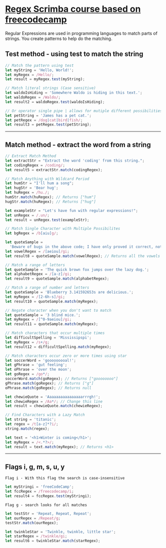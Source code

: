 # [Regex Scrimba course based on freecodecamp](https://scrimba.com/course/gregularexpressions)

Regular Expressions are used in programming languages to match parts of strings. You create patterns to help do the matching.

## Test method - using test to match the string

```js
// Match the pattern using test
let myString = 'Hello, World!';
let myRegex = /Hello/;
let result = myRegex.test(myString);

// Match literal strings (Case sensitive)
let waldoIsHiding = 'Somewhere Waldo is hiding in this text.';
let waldoRegex = /Waldo/;
let result2 = waldoRegex.test(waldoIsHiding);

// Or operator single pipe | allows for mutiple different possibilities
let petString = 'James has a pet cat.';
let petRegex = /dog|cat|bird|fish/;
let result3 = petRegex.test(petString);
```

---

## Match method - extract the word from a string

```js
// Extract Match Method
let extractStr = "Extract the word 'coding' from this string.";
let codingRegex = /coding/;
let result5 = extractStr.match(codingRegex);
```

```js
// Match Anything with Wildcard Period
let humStr = "I'll hum a song";
let hugStr = 'Bear hug';
let huRegex = /hu./;
humStr.match(huRegex); // Returns ["hum"]
hugStr.match(huRegex); // Returns ["hug"]

let exampleStr = "Let's have fun with regular expressions!";
let unRegex = /.un/;
let result = unRegex.test(exampleStr);
```

```js
// Match Single Character with Multiple Possibilites
let bgRegex = /b[aiu]g/;

let quoteSample =
  'Beware of bugs in the above code; I have only proved it correct, not tried it.';
let vowelRegex = /[aeiou]/gi;
let result8 = quoteSample.match(vowelRegex); // Returns all the vowels
```

```js
// Match a range of letters
let quoteSample = 'The quick brown fox jumps over the lazy dog.';
let alphabetRegex = /[a-z]/gi;
let result9 = quoteSample.match(alphabetRegex);
```

```js
// Match a range of number and letters
let quoteSample = 'Blueberry 3.141592653s are delicious.';
let myRegex = /[2-6h-s]/gi;
let result10 = quoteSample.match(myRegex);
```

```js
// Negate character when you don't want to match
let quoteSample = '3 blind mice.';
let myRegex = /[^0-9aeiou]/gi;
let result11 = quoteSample.match(myRegex);
```

```js
// Match characters that occur multiple times
let difficultSpelling = 'Mississipspi';
let myRegex = /s+/g;
let result12 = difficultSpelling.match(myRegex);
```

```js
// Match characters occur zero or more times using star
let soccerWord = 'gooooooooal!';
let gPhrase = 'gut feeling';
let oPhrase = 'over the moon';
let goRegex = /go*/;
soccerWord.match(goRegex); // Returns ["goooooooo"]
gPhrase.match(goRegex); // Returns ["g"]
oPhrase.match(goRegex); // Returns null

let chewieQuote = 'Aaaaaaaaaaaaaaaarrrgh!';
let chewieRegex = /Aa*/; // Change this line
let result = chewieQuote.match(chewieRegex);
```

```js
// Find Characters with a Lazy Match
let string = 'titanic';
let regex = /t[a-z]*?i/;
string.match(regex);

let text = '<h1>Winter is coming</h1>';
let myRegex = /<.*?>/;
let result = text.match(myRegex); // Returns <h1>
```

---

## Flags i, g, m, s, u, y

`Flag i - With this flag the search is case-insensitive`

```js
let myStringi = 'freeCodeCamp';
let fccRegex = /freecodecamp/i;
let result4 = fccRegex.test(myStringi);
```

`Flag g - search looks for all matches`

```js
let testStr = 'Repeat, Repeat, Repeat';
let ourRegex = /Repeat/g;
testStr.match(ourRegex);

let twinkleStar = 'Twinkle, twinkle, little star';
let starRegex = /twinkle/gi;
let result6 = twinkleStar.match(starRegex);
```
